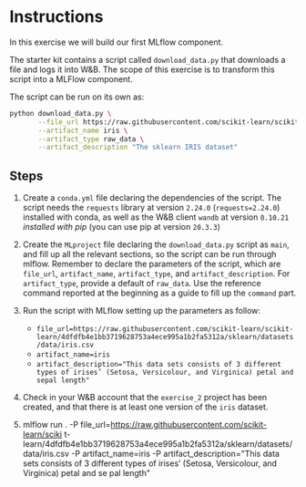 # Instructions
In this exercise we will build our first MLflow component.

The starter kit contains a script called ``download_data.py`` that downloads a file and logs it
into W&B. The scope of this exercise is to transform this script into a MLFlow component.

The script can be run on its own as:

```bash
python download_data.py \
       --file_url https://raw.githubusercontent.com/scikit-learn/scikit-learn/4dfdfb4e1bb3719628753a4ece995a1b2fa5312a/sklearn/datasets/data/iris.csv \
       --artifact_name iris \
       --artifact_type raw_data \
       --artifact_description "The sklearn IRIS dataset"
```

## Steps
1. Create a ``conda.yml`` file declaring the dependencies of the script. The script needs
   the ``requests`` library at version ``2.24.0`` (``requests=2.24.0``) installed with conda, 
   as well as the W&B client ``wandb`` at version ``0.10.21`` *installed with pip* (you can use
   pip at version ``20.3.3``)
   
2. Create the ``MLproject`` file declaring the ``download_data.py`` script as ``main``, and fill
   up all the relevant sections, so the script can be run through mlflow. Remember to declare the
   parameters of the script, which are ``file_url``, ``artifact_name``, ``artifact_type``, and
   ``artifact_description``. For ``artifact_type``, provide a default of ``raw_data``. Use the 
   reference command reported at the beginning as a guide to fill up the ``command`` part.
   
3. Run the script with MLflow setting up the parameters as follow:
   * ``file_url=https://raw.githubusercontent.com/scikit-learn/scikit-learn/4dfdfb4e1bb3719628753a4ece995a1b2fa5312a/sklearn/datasets/data/iris.csv``
   * ``artifact_name=iris``
   * ``artifact_description="This data sets consists of 3 different types of irises’ (Setosa, Versicolour, and Virginica) petal and sepal length"``
   
4. Check in your W&B account that the ``exercise_2`` project has been created, and that there is at
   least one version of the ``iris`` dataset.

5. mlflow run . -P file_url=https://raw.githubusercontent.com/scikit-learn/sciki
t-learn/4dfdfb4e1bb3719628753a4ece995a1b2fa5312a/sklearn/datasets/data/iris.csv -P artifact_name=iris -P artifact_description="This data sets consists of 3 different types of irises’ (Setosa, Versicolour, and Virginica) petal and se
pal length"
